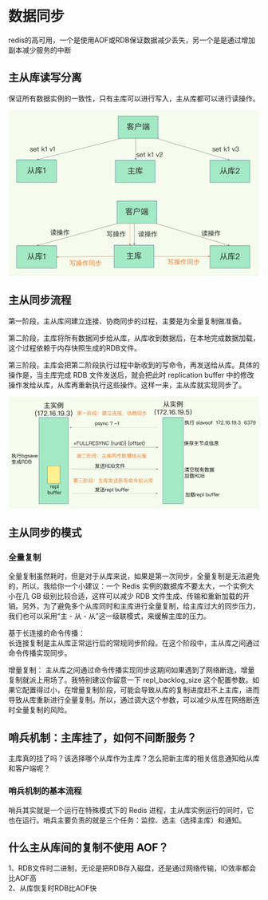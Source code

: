 # 数据同步

redis的高可用，一个是使用AOF或RDB保证数据减少丢失，另一个是是通过增加副本减少服务的中断

## 主从库读写分离

保证所有数据实例的一致性，只有主库可以进行写入，主从库都可以进行读操作。

![image](./image/master_slave_read_write.jpg)

## 主从同步流程

第一阶段，主从库间建立连接、协商同步的过程，主要是为全量复制做准备。  

第二阶段，主库将所有数据同步给从库，从库收到数据后，在本地完成数据加载，这个过程依赖于内存快照生成的RDB文件。  

第三阶段，主库会把第二阶段执行过程中新收到的写命令，再发送给从库。具体的操作是，当主库完成 RDB 文件发送后，就会把此时 replication buffer 中的修改操作发给从库，从库再重新执行这些操作。这样一来，主从库就实现同步了。

![image](./image/master-slave.jpg)

## 主从同步的模式

### 全量复制  

全量复制虽然耗时，但是对于从库来说，如果是第一次同步，全量复制是无法避免的，所以，我给你一个小建议：一个 Redis 实例的数据库不要太大，一个实例大小在几 GB 级别比较合适，这样可以减少 RDB 文件生成、传输和重新加载的开销。另外，为了避免多个从库同时和主库进行全量复制，给主库过大的同步压力，我们也可以采用“主 - 从 - 从”这一级联模式，来缓解主库的压力。

基于长连接的命令传播：  
长连接复制是主从库正常运行后的常规同步阶段。在这个阶段中，主从库之间通过命令传播实现同步。

增量复制：
主从库之间通过命令传播实现同步这期间如果遇到了网络断连，增量复制就派上用场了。我特别建议你留意一下 repl_backlog_size 这个配置参数。如果它配置得过小，在增量复制阶段，可能会导致从库的复制进度赶不上主库，进而导致从库重新进行全量复制。所以，通过调大这个参数，可以减少从库在网络断连时全量复制的风险。

## 哨兵机制：主库挂了，如何不间断服务？

主库真的挂了吗？该选择哪个从库作为主库？怎么把新主库的相关信息通知给从库和客户端呢？

### 哨兵机制的基本流程

哨兵其实就是一个运行在特殊模式下的 Redis 进程，主从库实例运行的同时，它也在运行。哨兵主要负责的就是三个任务：监控、选主（选择主库）和通知。

## 什么主从库间的复制不使用 AOF？

1、RDB文件时二进制，无论是把RDB存入磁盘，还是通过网络传输，IO效率都会比AOF高  
2、从库恢复时RDB比AOF快  

